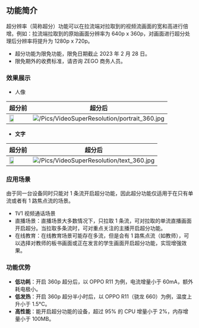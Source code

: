 ## 功能简介

超分辨率（简称超分）功能可以在拉流端对拉取到的视频流画面的宽和高进行倍增。例如：拉流端拉取到的原始画面分辨率为 640p x 360p，对画面进行超分处理后分辨率将提升为 1280p x 720p。

<div class = "mk-warning">

- 超分功能为限免功能，限免日期截止 2023 年 2 月 28 日。
- 限免期外的收费标准，请咨询 ZEGO 商务人员。

</div>

### 效果展示

- 人像

|超分前|超分后|
|-|-|
|<img src="/Pics/VideoSuperResolution/portrait_720.jpg" width="50%">| ![/Pics/VideoSuperResolution/portrait_360.jpg](/Pics/VideoSuperResolution/portrait_360.jpg)|




- **文字**

|超分前|超分后|
|-|-|
|<img src="/Pics/VideoSuperResolution/text_720.jpg" width=50% >| ![/Pics/VideoSuperResolution/text_360.jpg](http://doc.oa.zego.im/Pics/VideoSuperResolution/text_360.jpg)|



### 应用场景


<div class="mk-warning">

由于同一台设备同时只能对 1 条流开启超分功能，因此超分功能仅适用于在只有单流或者有 1 路焦点流的场景。  
</div>


- 1V1 视频通话场景
- 直播场景：直播场景大多数情况下，只拉取 1 条流，可对拉取的单流直播画面开启超分。当拉取多条流时，可对重点关注的主播开启超分功能。
- 在线教育：在线教育场景可能存在多流，但是会有 1 路焦点流（如教师），可以选择对教师的板书画面或正在发言的学生画面开启超分功能，实现增强效果。

### 功能优势

- **低功耗**：开启 360p 超分后，以 OPPO R11 为例，电流增量小于 60mA，额外耗电极小。
- **低发热**：开启 360p 超分半小时后，以 OPPO R11（骁龙 660）为例，温度上升小于 1.5°C。
- **高性能**：能开启超分功能的设备，超过 95% 的 CPU 增量小于 2%，内存增量小于 100MB。
